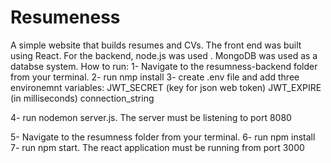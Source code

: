 # Resumeness
A simple website that builds resumes and CVs. The front end was built using React. For the backend, node.js was used . MongoDB was used as a databse system.
How to run:
1- Navigate to the resumness-backend folder from your terminal.
2- run nmp install
3- create .env file and add three environemnt variables:
JWT_SECRET (key for json web token)
JWT_EXPIRE (in milliseconds)
connection_string 

4- run nodemon server.js. The server must be listening to port 8080

5- Navigate to the resumness folder from your terminal.
6- run npm install
7- run npm start. The react application must be running from port 3000
